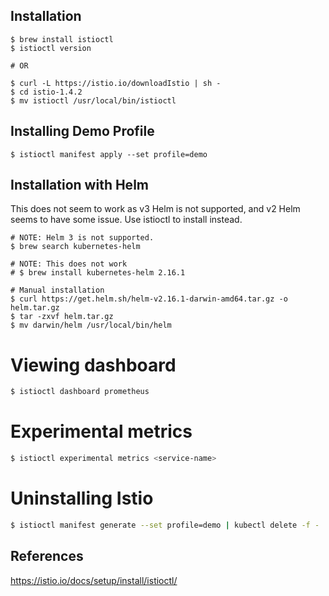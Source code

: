 ## Installation

```
$ brew install istioctl
$ istioctl version

# OR

$ curl -L https://istio.io/downloadIstio | sh -
$ cd istio-1.4.2
$ mv istioctl /usr/local/bin/istioctl
```

## Installing Demo Profile

```
$ istioctl manifest apply --set profile=demo
```


## Installation with Helm
This does not seem to work as v3 Helm is not supported, and v2 Helm seems to have some issue. Use istioctl to install instead.
```
# NOTE: Helm 3 is not supported.
$ brew search kubernetes-helm

# NOTE: This does not work
# $ brew install kubernetes-helm 2.16.1

# Manual installation
$ curl https://get.helm.sh/helm-v2.16.1-darwin-amd64.tar.gz -o helm.tar.gz
$ tar -zxvf helm.tar.gz
$ mv darwin/helm /usr/local/bin/helm
```

# Viewing dashboard

```bash
$ istioctl dashboard prometheus
```

# Experimental metrics

```bash
$ istioctl experimental metrics <service-name>
```

# Uninstalling Istio

```bash
$ istioctl manifest generate --set profile=demo | kubectl delete -f -
```
## References


https://istio.io/docs/setup/install/istioctl/
